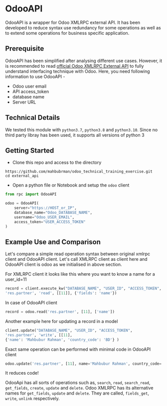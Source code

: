 # OdooAPI

OdooAPI is a wrapper for Odoo XMLRPC external API. It has been developed to 
reduce syntax use redundancy for some operations as well as to extend some 
operations for business specific application.



## Prerequisite
OdooAPI has been simplified after analysing different use cases. However, 
it is recommended to read [official Odoo XMLRPC External API](https://www.odoo.com/documentation/15.0/developer/misc/api/external_api.html) to fully understand
interfacing technique with Odoo. Here, you need following information to use OdooAPI -

- Odoo user email
- API access_token
- database name
- Server URL

## Technical Details

We tested this module with `python3.7`, `python3.8` and `python3.10`. Since no third party libray
has been used, it supports all versions of python 3

## Getting Started

- Clone this repo and access to the directory

```
https://github.com/mahbubrman/odoo_technical_training_exercise.git
cd external_api
```

- Open a python file or Notebook and setup the `odoo` client

```python
from rpc import OdooAPI

odoo = OdooAPI(
    server="https://HOST_or_IP",
    database_name="Odoo_DATABASE_NAME",
    username="Odoo_USER_EMAIL",
    access_token="USER_ACCESS_TOKEN"
)
```

## Example Use and Comparison

Let's compare a simple  read operation syntax between original xmlrpc client and OdooAPI client.  Let's call XMLRPC client as client here and OdooAPI client is odoo as we initialised in above section.



For XMLRPC client it looks like this where you want to know a name for a user_id=11

```python
record = client.execute_kw("DATABASE_NAME", "USER_ID", "ACCESS_TOKEN",
'res.partner', 'read', [[11]], {'fields': 'name'})
```

In case of OdooAPI client

```python
record = odoo.read('res.partner', [11], ['name'])
```


Another example here for updating a record in a model
```python
client.update("DATABASE_NAME", "USER_ID", "ACCESS_TOKEN",
'res.partner', 'write', [[11],
{'name': 'Mahbubur Rahman', 'country_code': 'BD'} )
```

Exact same operation can be performed with minimal code in OdooAPI client

```python
odoo.update('res.partner', [11], name='Mahbubur Rahman', country_code='BD')
```

It reduces code!


OdooApi has all sorts of operations such as, `search`, `read`, `search_read`, `get_fields`, `create`, `update` and 
`delete`. Odoo XMLRPC has its alternative names for `get_fields`, `update` and
`delete`. They are called, `fields_get`, `write`, `unlink` respectively. 